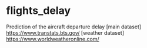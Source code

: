 # flights_delay
Prediction of the aircraft departure delay
[main dataset] https://www.transtats.bts.gov/
[weather dataset] https://www.worldweatheronline.com/
